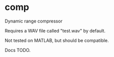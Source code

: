 # comp
Dynamic range compressor

Requires a WAV file called "test.wav" by default.

Not tested on MATLAB, but should be compatible.

Docs TODO.
